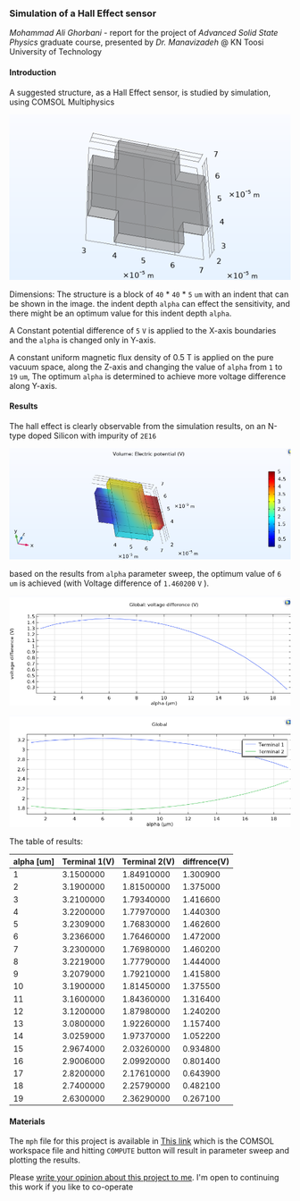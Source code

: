 ### Simulation of a Hall Effect sensor

*Mohammad Ali Ghorbani* - report for the project of *Advanced Solid State Physics* graduate course, presented by *Dr. Manavizadeh* @ KN Toosi University of Technology

#### Introduction

A suggested structure, as a Hall Effect sensor, is studied by simulation, using COMSOL Multiphysics

![basic structure](intro-1.png)

Dimensions: The structure is a block of `40` \* `40` \* `5` `um` with an indent that can be shown in the image. the indent depth `alpha` can effect the sensitivity, and there might be an optimum value for this indent depth `alpha`.

A Constant potential difference of `5` `V` is applied to the X-axis boundaries and the `alpha` is changed only in Y-axis.

A constant uniform magnetic flux density of 0.5 T is applied on the pure vacuum space, along the Z-axis and changing the value of  `alpha` from `1` to `19` `um`, The optimum `alpha` is determined to achieve more voltage difference along Y-axis.

#### Results 

The hall effect is clearly observable from the simulation results, on an N-type doped Silicon with impurity of `2E16` 

![results - 1](res-1.png)

based on the results from `alpha` parameter sweep, the optimum value of `6` `um` is achieved (with Voltage difference of `1.460200` `V` ).

![plot](res-2.png)

![plot](res-3.png)

The table of results:

| alpha [um] | Terminal 1(V) | Terminal 2(V) | diffrence(V) |
| ---------- | ------------- | ------------- | ------------ |
| 1          | 3.1500000     | 1.84910000    | 1.300900     |
| 2          | 3.1900000     | 1.81500000    | 1.375000     |
| 3          | 3.2100000     | 1.79340000    | 1.416600     |
| 4          | 3.2200000     | 1.77970000    | 1.440300     |
| 5          | 3.2309000     | 1.76830000    | 1.462600     |
| 6          | 3.2366000     | 1.76460000    | 1.472000     |
| 7          | 3.2300000     | 1.76980000    | 1.460200     |
| 8          | 3.2219000     | 1.77790000    | 1.444000     |
| 9          | 3.2079000     | 1.79210000    | 1.415800     |
| 10         | 3.1900000     | 1.81450000    | 1.375500     |
| 11         | 3.1600000     | 1.84360000    | 1.316400     |
| 12         | 3.1200000     | 1.87980000    | 1.240200     |
| 13         | 3.0800000     | 1.92260000    | 1.157400     |
| 14         | 3.0259000     | 1.97370000    | 1.052200     |
| 15         | 2.9674000     | 2.03260000    | 0.934800     |
| 16         | 2.9006000     | 2.09920000    | 0.801400     |
| 17         | 2.8200000     | 2.17610000    | 0.643900     |
| 18         | 2.7400000     | 2.25790000    | 0.482100     |
| 19         | 2.6300000     | 2.36290000    | 0.267100     |

#### Materials

The `mph` file for this project  is available in [This link](https://drive.google.com/file/d/1_isj77k_7ZAcghNogqyPFzzjcNhAKWKh/view?usp=sharing) which is the COMSOL workspace file and hitting `COMPUTE` button will result in parameter sweep and plotting the results.



Please [write your opinion about this project to me](mailto:mohammad.alighorbani@email.kntu.ac.ir). I'm open to continuing this work if you like to co-operate

